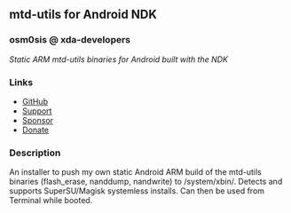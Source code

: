 ## mtd-utils for Android NDK
### osm0sis @ xda-developers
*Static ARM mtd-utils binaries for Android built with the NDK*

### Links
* [GitHub](https://github.com/Magisk-Modules-Repo/mtd-ndk)
* [Support](https://bit.do/osm0)
* [Sponsor](https://github.com/sponsors/osm0sis)
* [Donate](https://www.paypal.me/osm0sis)

### Description
An installer to push my own static Android ARM build of the mtd-utils binaries (flash_erase, nanddump, nandwrite) to /system/xbin/. Detects and supports SuperSU/Magisk systemless installs. Can then be used from Terminal while booted.
